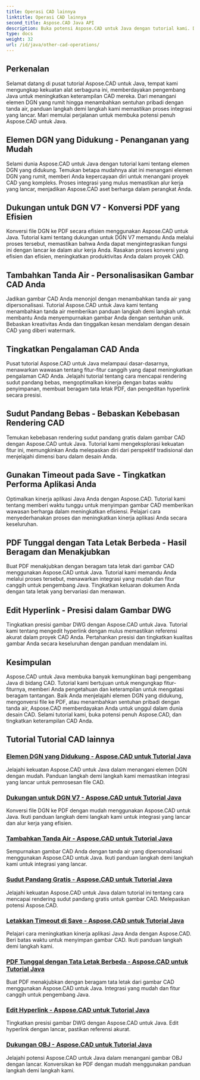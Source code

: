 ```yaml
---
title: Operasi CAD lainnya
linktitle: Operasi CAD lainnya
second_title: Aspose.CAD Java API
description: Buka potensi Aspose.CAD untuk Java dengan tutorial kami. Dari menangani elemen DGN hingga menambahkan tanda air, tingkatkan keterampilan CAD Anda dengan mudah.
type: docs
weight: 32
url: /id/java/other-cad-operations/
---
```

## Perkenalan

Selamat datang di pusat tutorial Aspose.CAD untuk Java, tempat kami mengungkap kekuatan alat serbaguna ini, memberdayakan pengembang Java untuk meningkatkan keterampilan CAD mereka. Dari menangani elemen DGN yang rumit hingga menambahkan sentuhan pribadi dengan tanda air, panduan langkah demi langkah kami memastikan proses integrasi yang lancar. Mari memulai perjalanan untuk membuka potensi penuh Aspose.CAD untuk Java.

## Elemen DGN yang Didukung - Penanganan yang Mudah

Selami dunia Aspose.CAD untuk Java dengan tutorial kami tentang elemen DGN yang didukung. Temukan betapa mudahnya alat ini menangani elemen DGN yang rumit, memberi Anda kepercayaan diri untuk menangani proyek CAD yang kompleks. Proses integrasi yang mulus memastikan alur kerja yang lancar, menjadikan Aspose.CAD aset berharga dalam perangkat Anda.

## Dukungan untuk DGN V7 - Konversi PDF yang Efisien

Konversi file DGN ke PDF secara efisien menggunakan Aspose.CAD untuk Java. Tutorial kami tentang dukungan untuk DGN V7 memandu Anda melalui proses tersebut, memastikan bahwa Anda dapat mengintegrasikan fungsi ini dengan lancar ke dalam alur kerja Anda. Rasakan proses konversi yang efisien dan efisien, meningkatkan produktivitas Anda dalam proyek CAD.

## Tambahkan Tanda Air - Personalisasikan Gambar CAD Anda

Jadikan gambar CAD Anda menonjol dengan menambahkan tanda air yang dipersonalisasi. Tutorial Aspose.CAD untuk Java kami tentang menambahkan tanda air memberikan panduan langkah demi langkah untuk membantu Anda menyempurnakan gambar Anda dengan sentuhan unik. Bebaskan kreativitas Anda dan tinggalkan kesan mendalam dengan desain CAD yang diberi watermark.

## Tingkatkan Pengalaman CAD Anda

Pusat tutorial Aspose.CAD untuk Java melampaui dasar-dasarnya, menawarkan wawasan tentang fitur-fitur canggih yang dapat meningkatkan pengalaman CAD Anda. Jelajahi tutorial tentang cara mencapai rendering sudut pandang bebas, mengoptimalkan kinerja dengan batas waktu penyimpanan, membuat beragam tata letak PDF, dan pengeditan hyperlink secara presisi.

## Sudut Pandang Bebas - Bebaskan Kebebasan Rendering CAD

Temukan kebebasan rendering sudut pandang gratis dalam gambar CAD dengan Aspose.CAD untuk Java. Tutorial kami mengeksplorasi kekuatan fitur ini, memungkinkan Anda melepaskan diri dari perspektif tradisional dan menjelajahi dimensi baru dalam desain Anda.

## Gunakan Timeout pada Save - Tingkatkan Performa Aplikasi Anda

Optimalkan kinerja aplikasi Java Anda dengan Aspose.CAD. Tutorial kami tentang memberi waktu tunggu untuk menyimpan gambar CAD memberikan wawasan berharga dalam meningkatkan efisiensi. Pelajari cara menyederhanakan proses dan meningkatkan kinerja aplikasi Anda secara keseluruhan.

## PDF Tunggal dengan Tata Letak Berbeda - Hasil Beragam dan Menakjubkan

Buat PDF menakjubkan dengan beragam tata letak dari gambar CAD menggunakan Aspose.CAD untuk Java. Tutorial kami memandu Anda melalui proses tersebut, menawarkan integrasi yang mudah dan fitur canggih untuk pengembang Java. Tingkatkan keluaran dokumen Anda dengan tata letak yang bervariasi dan menawan.

## Edit Hyperlink - Presisi dalam Gambar DWG

Tingkatkan presisi gambar DWG dengan Aspose.CAD untuk Java. Tutorial kami tentang mengedit hyperlink dengan mulus memastikan referensi akurat dalam proyek CAD Anda. Pertahankan presisi dan tingkatkan kualitas gambar Anda secara keseluruhan dengan panduan mendalam ini.

## Kesimpulan

Aspose.CAD untuk Java membuka banyak kemungkinan bagi pengembang Java di bidang CAD. Tutorial kami bertujuan untuk mengungkap fitur-fiturnya, memberi Anda pengetahuan dan keterampilan untuk mengatasi beragam tantangan. Baik Anda menjelajahi elemen DGN yang didukung, mengonversi file ke PDF, atau menambahkan sentuhan pribadi dengan tanda air, Aspose.CAD memberdayakan Anda untuk unggul dalam dunia desain CAD. Selami tutorial kami, buka potensi penuh Aspose.CAD, dan tingkatkan keterampilan CAD Anda.
## Tutorial Tutorial CAD lainnya
### [Elemen DGN yang Didukung - Aspose.CAD untuk Tutorial Java](./supported-dgn-elements/)
Jelajahi kekuatan Aspose.CAD untuk Java dalam menangani elemen DGN dengan mudah. Panduan langkah demi langkah kami memastikan integrasi yang lancar untuk pemrosesan file CAD.
### [Dukungan untuk DGN V7 - Aspose.CAD untuk Tutorial Java](./support-for-dgn-v7/)
Konversi file DGN ke PDF dengan mudah menggunakan Aspose.CAD untuk Java. Ikuti panduan langkah demi langkah kami untuk integrasi yang lancar dan alur kerja yang efisien.
### [Tambahkan Tanda Air - Aspose.CAD untuk Tutorial Java](./add-watermark/)
Sempurnakan gambar CAD Anda dengan tanda air yang dipersonalisasi menggunakan Aspose.CAD untuk Java. Ikuti panduan langkah demi langkah kami untuk integrasi yang lancar.
### [Sudut Pandang Gratis - Aspose.CAD untuk Tutorial Java](./free-point-of-view/)
Jelajahi kekuatan Aspose.CAD untuk Java dalam tutorial ini tentang cara mencapai rendering sudut pandang gratis untuk gambar CAD. Melepaskan potensi Aspose.CAD.
### [Letakkan Timeout di Save - Aspose.CAD untuk Tutorial Java](./put-timeout-on-save/)
Pelajari cara meningkatkan kinerja aplikasi Java Anda dengan Aspose.CAD. Beri batas waktu untuk menyimpan gambar CAD. Ikuti panduan langkah demi langkah kami.
### [PDF Tunggal dengan Tata Letak Berbeda - Aspose.CAD untuk Tutorial Java](./single-pdf-different-layouts/)
Buat PDF menakjubkan dengan beragam tata letak dari gambar CAD menggunakan Aspose.CAD untuk Java. Integrasi yang mudah dan fitur canggih untuk pengembang Java.
### [Edit Hyperlink - Aspose.CAD untuk Tutorial Java](./edit-hyperlink/)
Tingkatkan presisi gambar DWG dengan Aspose.CAD untuk Java. Edit hyperlink dengan lancar, pastikan referensi akurat.
### [Dukungan OBJ - Aspose.CAD untuk Tutorial Java](./support-of-obj/)
Jelajahi potensi Aspose.CAD untuk Java dalam menangani gambar OBJ dengan lancar. Konversikan ke PDF dengan mudah menggunakan panduan langkah demi langkah kami.